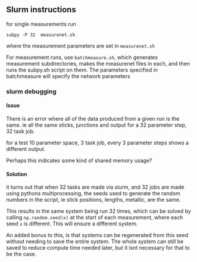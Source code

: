 ## Slurm instructions

for single measurements run

    subpy -P 32  measurenet.sh

where the measurement parameters are set in `measurenet.sh`

For measurement runs, use `batchmeasure.sh`, which generates measurement subdirectories, makes the measurenet files in each, and then runs the subpy.sh script on them. The parameters specified in batchmeasure will specify the network parameters




### slurm debugging
#### Issue

There is an error where all of the data produced from a given run is the same. ie all the same sticks, junctions and output for a 32 parameter step, 32 task job.

for a test 10 parameter space, 3 task job, every 3 parameter steps shows a different output.

Perhaps this indicates some kind of shared memory usage?
#### Solution

it turns out that when 32 tasks are made via slurm, and 32 jobs are made using pythons multiprocessing, the seeds used to generate the random numbers in the script, ie stick positions, lengths, metallic, are the same.

This results in the same system being run 32 times, which can be solved by calling `np.random.seed(x)` at the start of each measurement, where each seed `x` is different. This will ensure a different system.

An added bonus to this, is that systems can be regenerated from this seed without needing to save the entire system. The whole system can still be saved to reduce compute time needed later, but it isnt necessary for that to be the case.
